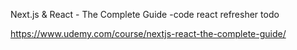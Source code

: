 Next.js & React - The Complete Guide
-code react refresher todo

https://www.udemy.com/course/nextjs-react-the-complete-guide/
